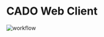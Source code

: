 # CADO Web Client

![workflow](https://github.com/magcad/ascad/actions/workflows/deploy.yml/badge.svg)
